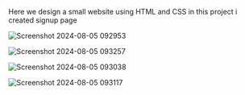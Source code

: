 Here we design a small website using HTML and CSS in this project i created signup page

![Screenshot 2024-08-05 092953](https://github.com/user-attachments/assets/f3367e3a-dc1a-4101-a2f1-877628a7430e)

![Screenshot 2024-08-05 093257](https://github.com/user-attachments/assets/7b5e0166-9647-4075-86c1-9fe1953394ff)

![Screenshot 2024-08-05 093038](https://github.com/user-attachments/assets/807c70c4-36a9-4635-aed0-7b6c81158c1b)

![Screenshot 2024-08-05 093117](https://github.com/user-attachments/assets/1ffe570f-0794-4328-92e3-7f128287262b)

